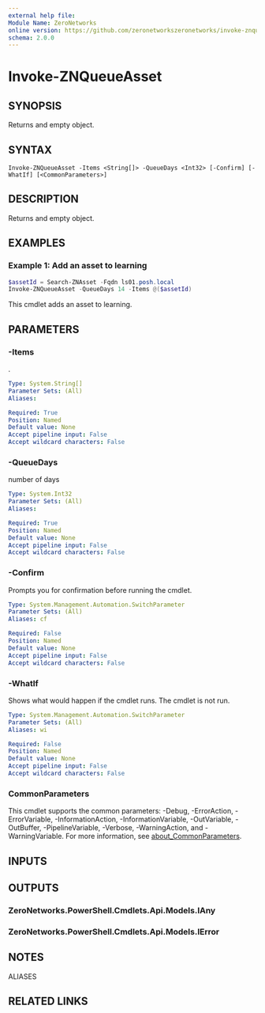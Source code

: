 ```yaml
---
external help file:
Module Name: ZeroNetworks
online version: https://github.com/zeronetworkszeronetworks/invoke-znqueueasset
schema: 2.0.0
---
```


# Invoke-ZNQueueAsset

## SYNOPSIS
Returns and empty object.

## SYNTAX

```
Invoke-ZNQueueAsset -Items <String[]> -QueueDays <Int32> [-Confirm] [-WhatIf] [<CommonParameters>]
```

## DESCRIPTION
Returns and empty object.

## EXAMPLES

### Example 1: Add an asset to learning
```powershell
$assetId = Search-ZNAsset -Fqdn ls01.posh.local
Invoke-ZNQueueAsset -QueueDays 14 -Items @($assetId)

```

This cmdlet adds an asset to learning.

## PARAMETERS

### -Items
.

```yaml
Type: System.String[]
Parameter Sets: (All)
Aliases:

Required: True
Position: Named
Default value: None
Accept pipeline input: False
Accept wildcard characters: False
```

### -QueueDays
number of days

```yaml
Type: System.Int32
Parameter Sets: (All)
Aliases:

Required: True
Position: Named
Default value: None
Accept pipeline input: False
Accept wildcard characters: False
```

### -Confirm
Prompts you for confirmation before running the cmdlet.

```yaml
Type: System.Management.Automation.SwitchParameter
Parameter Sets: (All)
Aliases: cf

Required: False
Position: Named
Default value: None
Accept pipeline input: False
Accept wildcard characters: False
```

### -WhatIf
Shows what would happen if the cmdlet runs.
The cmdlet is not run.

```yaml
Type: System.Management.Automation.SwitchParameter
Parameter Sets: (All)
Aliases: wi

Required: False
Position: Named
Default value: None
Accept pipeline input: False
Accept wildcard characters: False
```

### CommonParameters
This cmdlet supports the common parameters: -Debug, -ErrorAction, -ErrorVariable, -InformationAction, -InformationVariable, -OutVariable, -OutBuffer, -PipelineVariable, -Verbose, -WarningAction, and -WarningVariable. For more information, see [about_CommonParameters](http://go.microsoft.com/fwlink/?LinkID=113216).

## INPUTS

## OUTPUTS

### ZeroNetworks.PowerShell.Cmdlets.Api.Models.IAny

### ZeroNetworks.PowerShell.Cmdlets.Api.Models.IError

## NOTES

ALIASES

## RELATED LINKS

